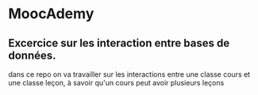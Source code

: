 # MoocAdemy

## Excercice sur les interaction entre bases de données.

dans ce repo on va travailler sur les interactions entre une classe cours et une classe leçon, à savoir qu'un cours peut avoir plusieurs leçons

